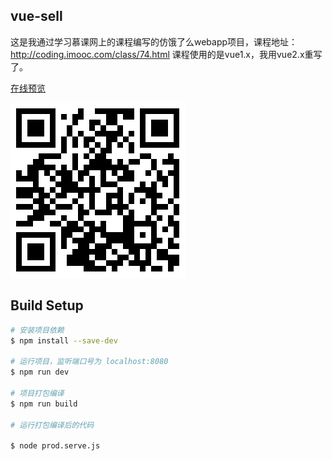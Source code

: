 ## vue-sell
这是我通过学习慕课网上的课程编写的仿饿了么webapp项目，课程地址：http://coding.imooc.com/class/74.html
课程使用的是vue1.x，我用vue2.x重写了。

[在线预览](http://elm.ned2018.tk)

![手机端请扫二维码](https://github.com/cw84973570/vue-sell/blob/master/QR-elm.png)

## Build Setup

``` bash
# 安装项目依赖
$ npm install --save-dev

# 运行项目，监听端口号为 localhost:8080
$ npm run dev

# 项目打包编译
$ npm run build

# 运行打包编译后的代码

$ node prod.serve.js
